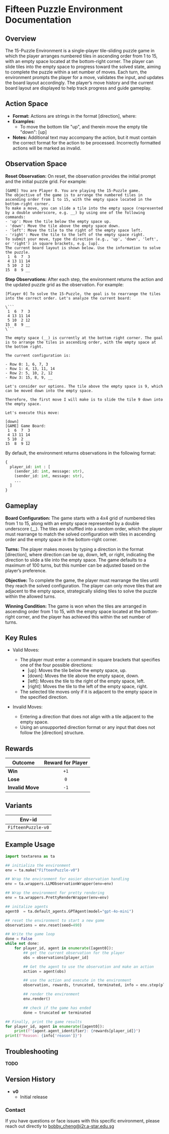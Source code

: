 # Fifteen Puzzle Environment Documentation

## Overview
The 15-Puzzle Environment is a single-player tile-sliding puzzle game in which the player arranges numbered tiles in ascending order from 1 to 15, with an empty space located at the bottom-right corner. The player can slide tiles into the empty space to progress toward the solved state, aiming to complete the puzzle within a set number of moves. Each turn, the environment prompts the player for a move, validates the input, and updates the board layout accordingly. The player’s move history and the current board layout are displayed to help track progress and guide gameplay.

## Action Space
- **Format:** Actions are strings in the format [direction], where:
- **Examples:**
    - To move the bottom tile "up", and therein move the empty tile "down": [up]
- **Notes:** Additional text may accompany the action, but it must contain the correct format for the action to be processed. Incorrectly formatted actions will be marked as invalid.

## Observation Space
**Reset Observation:**
On reset, the observation provides the initial prompt and the initial puzzle grid. For example:
```plaintext
[GAME] You are Player 0. You are playing the 15-Puzzle game.
The objective of the game is to arrange the numbered tiles in ascending order from 1 to 15, with the empty space located in the bottom-right corner.
To make a move, you can slide a tile into the empty space (represented by a double underscore, e.g. __) by using one of the following commands:
- 'up': Move the tile below the empty space up.
- 'down': Move the tile above the empty space down.
- 'left': Move the tile to the right of the empty space left.
- 'right': Move the tile to the left of the empty space right.
To submit your move, type the direction (e.g., 'up', 'down', 'left', or 'right') in square brackets, e.g. [up].
The current board layout is shown below. Use the information to solve the puzzle.
 1  6  7  3
 4 13 11 14
 5 10  2 12
15  8  9 __
```

**Step Observations:**
After each step, the environment returns the action and the updated puzzle grid as the observation. For example:
```plaintext
[Player 0] To solve the 15-Puzzle, the goal is to rearrange the tiles into the correct order. Let's analyze the current board:

\```
 1  6  7  3
 4 13 11 14
 5 10  2 12
15  8  9 __
\```

The empty space (__) is currently at the bottom right corner. The goal is to arrange the tiles in ascending order, with the empty space at the bottom right.

The current configuration is:

- Row 0: 1, 6, 7, 3
- Row 1: 4, 13, 11, 14
- Row 2: 5, 10, 2, 12
- Row 3: 15, 8, 9, __

Let's consider our options. The tile above the empty space is 9, which can be moved down into the empty space.

Therefore, the first move I will make is to slide the tile 9 down into the empty space.

Let's execute this move:

[down]
[GAME] Game Board:
 1  6  7  3
 4 13 11 14
 5 10  2 __
15  8  9 12
```

By default, the environment returns observations in the following format:
```python
{
  player_id: int : [
    (sender_id: int, message: str),
    (sender_id: int, message: str),
    ...
  ]
}
```

## Gameplay
**Board Configuration:** The game starts with a 4x4 grid of numbered tiles from 1 to 15, along with an empty space represented by a double underscore (__). The tiles are shuffled into a random order, which the player must rearrange to match the solved configuration with tiles in ascending order and the empty space in the bottom-right corner.

**Turns:** The player makes moves by typing a direction in the format [direction], where direction can be up, down, left, or right, indicating the direction to slide a tile into the empty space. The game defaults to a maximum of 100 turns, but this number can be adjusted based on the player’s preference.

**Objective:** To complete the game, the player must rearrange the tiles until they reach the solved configuration. The player can only move tiles that are adjacent to the empty space, strategically sliding tiles to solve the puzzle within the allowed turns.

**Winning Condition:** The game is won when the tiles are arranged in ascending order from 1 to 15, with the empty space located at the bottom-right corner, and the player has achieved this within the set number of turns.

## Key Rules

- Valid Moves:

    - The player must enter a command in square brackets that specifies one of the four possible directions:
        - [up]: Moves the tile below the empty space, up.
        - [down]: Moves the tile above the empty space, down.
        - [left]: Moves the tile to the right of the empty space, left.
        - [right]: Moves the tile to the left of the empty space, right.
    - The selected tile moves only if it is adjacent to the empty space in the specified direction.

- Invalid Moves:

    - Entering a direction that does not align with a tile adjacent to the empty space.
    - Using an unsupported direction format or any input that does not follow the [direction] structure.

## Rewards
| Outcome          | Reward for Player  |
|------------------|:------------------:|
| **Win**          |       `+1`         |
| **Lose**         |       `0`          |
| **Invalid Move** |       `-1`         |

## Variants

| Env-id                    |
|---------------------------|
| `FifteenPuzzle-v0`        |

## Example Usage
```python
import textarena as ta

## initializa the environment
env = ta.make("FifteenPuzzle-v0")

## Wrap the environment for easier observation handling
env = ta.wrappers.LLMObservationWrapper(env=env)

## Wrap the environment for pretty rendering
env = ta.wrappers.PrettyRenderWrapper(env=env)

## initalize agents
agent0  = ta.default_agents.GPTAgent(model="gpt-4o-mini")

## reset the environment to start a new game
observations = env.reset(seed=490)

## Write the game loop
done = False
while not done:
    for player_id, agent in enumerate([agent0]):
        ## get the current observation for the player
        obs = observations[player_id]

        ## Get the agent to use the observation and make an action
        action = agent(obs) 

        ## use the action and execute in the environment
        observation, rewards, truncated, terminated, info = env.step(player_id, action)

        ## render the environment
        env.render()

        ## check if the game has ended
        done = truncated or terminated

## Finally, print the game results
for player_id, agent in enumerate([agent0]):
    print(f"{agent.agent_identifier}: {rewards[player_id]}")
print(f"Reason: {info['reason']}")
```

## Troubleshooting

**TODO**


## Version History
- **v0**
  - Initial release 


### Contact
If you have questions or face issues with this specific environment, please reach out directly to bobby_cheng@i2r.a-star.edu.sg
